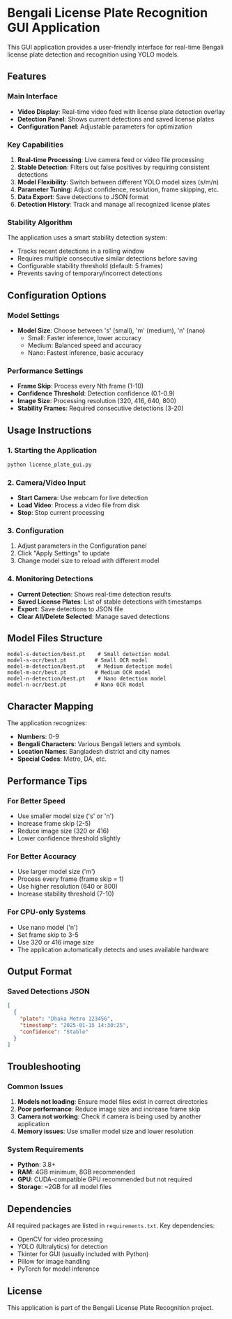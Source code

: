 # Bengali License Plate Recognition GUI Application

This GUI application provides a user-friendly interface for real-time Bengali license plate detection and recognition using YOLO models.

## Features

### Main Interface
- **Video Display**: Real-time video feed with license plate detection overlay
- **Detection Panel**: Shows current detections and saved license plates
- **Configuration Panel**: Adjustable parameters for optimization

### Key Capabilities
1. **Real-time Processing**: Live camera feed or video file processing
2. **Stable Detection**: Filters out false positives by requiring consistent detections
3. **Model Flexibility**: Switch between different YOLO model sizes (s/m/n)
4. **Parameter Tuning**: Adjust confidence, resolution, frame skipping, etc.
5. **Data Export**: Save detections to JSON format
6. **Detection History**: Track and manage all recognized license plates

### Stability Algorithm
The application uses a smart stability detection system:
- Tracks recent detections in a rolling window
- Requires multiple consecutive similar detections before saving
- Configurable stability threshold (default: 5 frames)
- Prevents saving of temporary/incorrect detections

## Configuration Options

### Model Settings
- **Model Size**: Choose between 's' (small), 'm' (medium), 'n' (nano)
  - Small: Faster inference, lower accuracy
  - Medium: Balanced speed and accuracy
  - Nano: Fastest inference, basic accuracy

### Performance Settings
- **Frame Skip**: Process every Nth frame (1-10)
- **Confidence Threshold**: Detection confidence (0.1-0.9)
- **Image Size**: Processing resolution (320, 416, 640, 800)
- **Stability Frames**: Required consecutive detections (3-20)

## Usage Instructions

### 1. Starting the Application
```bash
python license_plate_gui.py
```

### 2. Camera/Video Input
- **Start Camera**: Use webcam for live detection
- **Load Video**: Process a video file from disk
- **Stop**: Stop current processing

### 3. Configuration
1. Adjust parameters in the Configuration panel
2. Click "Apply Settings" to update
3. Change model size to reload with different model

### 4. Monitoring Detections
- **Current Detection**: Shows real-time detection results
- **Saved License Plates**: List of stable detections with timestamps
- **Export**: Save detections to JSON file
- **Clear All/Delete Selected**: Manage saved detections

## Model Files Structure
```
model-s-detection/best.pt    # Small detection model
model-s-ocr/best.pt         # Small OCR model
model-m-detection/best.pt    # Medium detection model
model-m-ocr/best.pt         # Medium OCR model
model-n-detection/best.pt    # Nano detection model
model-n-ocr/best.pt         # Nano OCR model
```

## Character Mapping
The application recognizes:
- **Numbers**: 0-9
- **Bengali Characters**: Various Bengali letters and symbols
- **Location Names**: Bangladesh district and city names
- **Special Codes**: Metro, DA, etc.

## Performance Tips

### For Better Speed
- Use smaller model size ('s' or 'n')
- Increase frame skip (2-5)
- Reduce image size (320 or 416)
- Lower confidence threshold slightly

### For Better Accuracy
- Use larger model size ('m')
- Process every frame (frame skip = 1)
- Use higher resolution (640 or 800)
- Increase stability threshold (7-10)

### For CPU-only Systems
- Use nano model ('n')
- Set frame skip to 3-5
- Use 320 or 416 image size
- The application automatically detects and uses available hardware

## Output Format

### Saved Detections JSON
```json
[
  {
    "plate": "Dhaka Metro 123456",
    "timestamp": "2025-01-15 14:30:25",
    "confidence": "Stable"
  }
]
```

## Troubleshooting

### Common Issues
1. **Models not loading**: Ensure model files exist in correct directories
2. **Poor performance**: Reduce image size and increase frame skip
3. **Camera not working**: Check if camera is being used by another application
4. **Memory issues**: Use smaller model size and lower resolution

### System Requirements
- **Python**: 3.8+
- **RAM**: 4GB minimum, 8GB recommended
- **GPU**: CUDA-compatible GPU recommended but not required
- **Storage**: ~2GB for all model files

## Dependencies
All required packages are listed in `requirements.txt`. Key dependencies:
- OpenCV for video processing
- YOLO (Ultralytics) for detection
- Tkinter for GUI (usually included with Python)
- Pillow for image handling
- PyTorch for model inference

## License
This application is part of the Bengali License Plate Recognition project.
